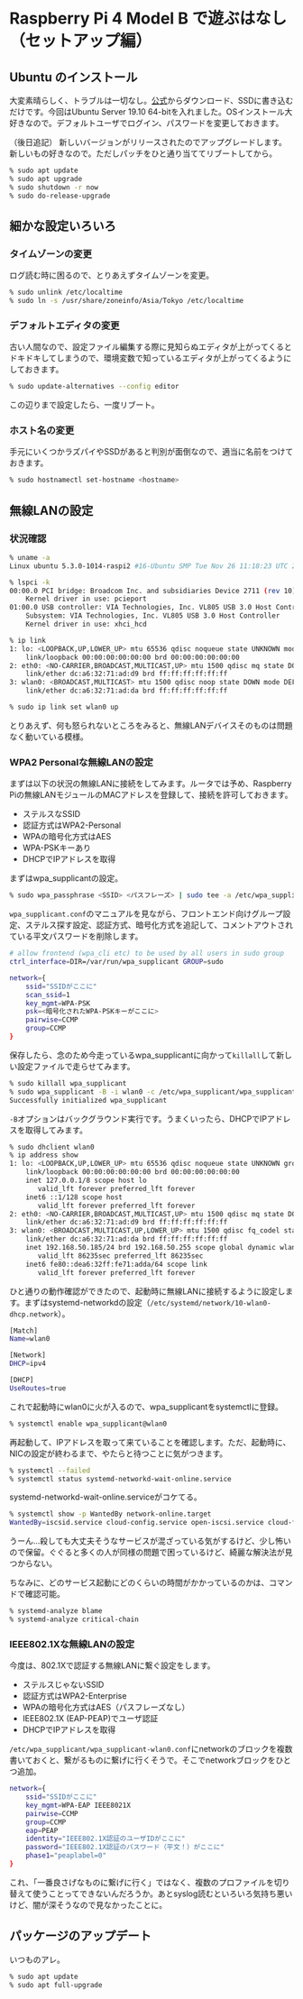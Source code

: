 # Raspberry Pi 4 Model B で遊ぶはなし（セットアップ編）

## Ubuntu のインストール

大変素晴らしく、トラブルは一切なし。[公式](https://ubuntu.com/download/raspberry-pi)からダウンロード、SSDに書き込むだけです。今回はUbuntu Server 19.10 64-bitを入れました。OSインストール大好きなので。デフォルトユーザでログイン、パスワードを変更しておきます。

（後日追記）
新しいバージョンがリリースされたのでアップグレードします。新しいもの好きなので。ただしパッチをひと通り当ててリブートしてから。

```sh
% sudo apt update
% sudo apt upgrade
% sudo shutdown -r now
% sudo do-release-upgrade
```

## 細かな設定いろいろ

### タイムゾーンの変更

ログ読む時に困るので、とりあえずタイムゾーンを変更。

```sh
% sudo unlink /etc/localtime
% sudo ln -s /usr/share/zoneinfo/Asia/Tokyo /etc/localtime
```

### デフォルトエディタの変更

古い人間なので、設定ファイル編集する際に見知らぬエディタが上がってくるとドキドキしてしまうので、環境変数で知っているエディタが上がってくるようにしておきます。

```sh
% sudo update-alternatives --config editor
```

この辺りまで設定したら、一度リブート。

### ホスト名の変更

手元にいくつかラズパイやSSDがあると判別が面倒なので、適当に名前をつけておきます。

```sh
% sudo hostnamectl set-hostname <hostname>
```

## 無線LANの設定

### 状況確認

```sh
% uname -a
Linux ubuntu 5.3.0-1014-raspi2 #16-Ubuntu SMP Tue Nov 26 11:18:23 UTC 2019 aarch64 aarch64 aarch64 GNU/Linux

% lspci -k
00:00.0 PCI bridge: Broadcom Inc. and subsidiaries Device 2711 (rev 10)
    Kernel driver in use: pcieport
01:00.0 USB controller: VIA Technologies, Inc. VL805 USB 3.0 Host Controller (rev 01)
    Subsystem: VIA Technologies, Inc. VL805 USB 3.0 Host Controller
    Kernel driver in use: xhci_hcd

% ip link
1: lo: <LOOPBACK,UP,LOWER_UP> mtu 65536 qdisc noqueue state UNKNOWN mode DEFAULT group default qlen 1000
    link/loopback 00:00:00:00:00:00 brd 00:00:00:00:00:00
2: eth0: <NO-CARRIER,BROADCAST,MULTICAST,UP> mtu 1500 qdisc mq state DOWN mode DEFAULT group default qlen 1000
    link/ether dc:a6:32:71:ad:d9 brd ff:ff:ff:ff:ff:ff
3: wlan0: <BROADCAST,MULTICAST> mtu 1500 qdisc noop state DOWN mode DEFAULT group default qlen 1000
    link/ether dc:a6:32:71:ad:da brd ff:ff:ff:ff:ff:ff

% sudo ip link set wlan0 up
```

とりあえず、何も怒られないところをみると、無線LANデバイスそのものは問題なく動いている模様。

### WPA2 Personalな無線LANの設定

まずは以下の状況の無線LANに接続をしてみます。ルータでは予め、Raspberry Piの無線LANモジュールのMACアドレスを登録して、接続を許可しておきます。

- ステルスなSSID
- 認証方式はWPA2-Personal
- WPAの暗号化方式はAES
- WPA-PSKキーあり
- DHCPでIPアドレスを取得

まずはwpa_supplicantの設定。

```sh
% sudo wpa_passphrase <SSID> <パスフレーズ> | sudo tee -a /etc/wpa_supplicant/wpa_supplicant-wlan0.conf
```

`wpa_supplicant.conf`のマニュアルを見ながら、フロントエンド向けグループ設定、ステルス探す設定、認証方式、暗号化方式を追記して、コメントアウトされている平文パスワードを削除します。

```sh
# allow frontend (wpa_cli etc) to be used by all users in sudo group
ctrl_interface=DIR=/var/run/wpa_supplicant GROUP=sudo

network={
    ssid="SSIDがここに"
    scan_ssid=1
    key_mgmt=WPA-PSK
    psk=<暗号化されたWPA-PSKキーがここに>
    pairwise=CCMP
    group=CCMP
}
```

保存したら、念のため今走っているwpa_supplicantに向かって`killall`して新しい設定ファイルで走らせてみます。

```sh
% sudo killall wpa_supplicant
% sudo wpa_supplicant -B -i wlan0 -c /etc/wpa_supplicant/wpa_supplicant-wlan0.conf
Successfully initialized wpa_supplicant
```

`-B`オプションはバックグラウンド実行です。うまくいったら、DHCPでIPアドレスを取得してみます。

```sh
% sudo dhclient wlan0
% ip address show
1: lo: <LOOPBACK,UP,LOWER_UP> mtu 65536 qdisc noqueue state UNKNOWN group default qlen 1000
    link/loopback 00:00:00:00:00:00 brd 00:00:00:00:00:00
    inet 127.0.0.1/8 scope host lo
       valid_lft forever preferred_lft forever
    inet6 ::1/128 scope host
       valid_lft forever preferred_lft forever
2: eth0: <NO-CARRIER,BROADCAST,MULTICAST,UP> mtu 1500 qdisc mq state DOWN group default qlen 1000
    link/ether dc:a6:32:71:ad:d9 brd ff:ff:ff:ff:ff:ff
3: wlan0: <BROADCAST,MULTICAST,UP,LOWER_UP> mtu 1500 qdisc fq_codel state UP group default qlen 1000
    link/ether dc:a6:32:71:ad:da brd ff:ff:ff:ff:ff:ff
    inet 192.168.50.185/24 brd 192.168.50.255 scope global dynamic wlan0
       valid_lft 86235sec preferred_lft 86235sec
    inet6 fe80::dea6:32ff:fe71:adda/64 scope link
       valid_lft forever preferred_lft forever
```

ひと通りの動作確認ができたので、起動時に無線LANに接続するように設定します。まずはsystemd-networkdの設定（`/etc/systemd/network/10-wlan0-dhcp.network`）。

```sh
[Match]
Name=wlan0

[Network]
DHCP=ipv4

[DHCP]
UseRoutes=true
```

これで起動時にwlan0に火が入るので、wpa_supplicantをsystemctlに登録。

```sh
% systemctl enable wpa_supplicant@wlan0
```

再起動して、IPアドレスを取って来ていることを確認します。ただ、起動時に、NICの設定が終わるまで、やたらと待つことに気がつきます。

```sh
% systemctl --failed
% systemctl status systemd-networkd-wait-online.service
```

systemd-networkd-wait-online.serviceがコケてる。

```sh
% systemctl show -p WantedBy network-online.target
WantedBy=iscsid.service cloud-config.service open-iscsi.service cloud-final.service
```

うーん…殺しても大丈夫そうなサービスが混ざっている気がするけど、少し怖いので保留。ぐぐると多くの人が同様の問題で困っているけど、綺麗な解決法が見つからない。

ちなみに、どのサービス起動にどのくらいの時間がかかっているのかは、コマンドで確認可能。

```sh
% systemd-analyze blame
% systemd-analyze critical-chain
```

### IEEE802.1Xな無線LANの設定

今度は、802.1Xで認証する無線LANに繋ぐ設定をします。

- ステルスじゃないSSID
- 認証方式はWPA2-Enterprise
- WPAの暗号化方式はAES（パスフレーズなし）
- IEEE802.1X (EAP-PEAP)でユーザ認証
- DHCPでIPアドレスを取得

`/etc/wpa_supplicant/wpa_supplicant-wlan0.conf`にnetworkのブロックを複数書いておくと、繋がるものに繋げに行くそうで。そこでnetworkブロックをひとつ追加。

```sh
network={
    ssid="SSIDがここに"
    key_mgmt=WPA-EAP IEEE8021X
    pairwise=CCMP
    group=CCMP
    eap=PEAP
    identity="IEEE802.1X認証のユーザIDがここに"
    password="IEEE802.1X認証のパスワード（平文！）がここに"
    phase1="peaplabel=0"
}
```

これ、「一番良さげなものに繋げに行く」ではなく、複数のプロファイルを切り替えて使うことってできないんだろうか。あとsyslog読むといろいろ気持ち悪いけど、闇が深そうなので見なかったことに。

## パッケージのアップデート

いつものアレ。

```sh
% sudo apt update
% sudo apt full-upgrade
```

